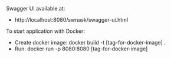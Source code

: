 Swagger UI available at: 
- http://localhost:8080/swnask/swagger-ui.html

To start application with Docker: 
- Create docker image: docker build -t [tag-for-docker-image] .
- Run: docker run -p 8080:8080 [tag-for-docker-image]
